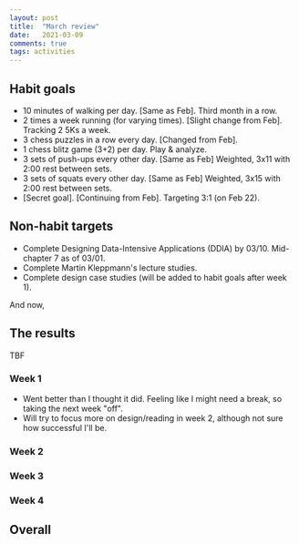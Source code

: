 ```yaml
---
layout: post
title:  "March review"
date:   2021-03-09
comments: true
tags: activities
---
```


## Habit goals

- 10 minutes of walking per day. [Same as Feb]. Third month in a row.
- 2 times a week running (for varying times). [Slight change from Feb]. Tracking 2 5Ks a week.
- 3 chess puzzles in a row every day. [Changed from Feb].
- 1 chess blitz game (3+2) per day. Play & analyze.
- 3 sets of push-ups every other day. [Same as Feb] Weighted, 3x11 with 2:00 rest between sets.
- 3 sets of squats every other day. [Same as Feb] Weighted, 3x15 with 2:00 rest between sets.
- [Secret goal]. [Continuing from Feb]. Targeting 3:1 (on Feb 22).

## Non-habit targets

- Complete Designing Data-Intensive Applications (DDIA) by 03/10. Mid-chapter 7 as of 03/01.
- Complete Martin Kleppmann's lecture studies.
- Complete design case studies (will be added to habit goals after week 1).

And now,

## The results
TBF

### Week 1

- Went better than I thought it did. Feeling like I might need a break, so taking the next week "off".    
- Will try to focus more on design/reading in week 2, although not sure how successful I'll be.

### Week 2

### Week 3

### Week 4

## Overall

